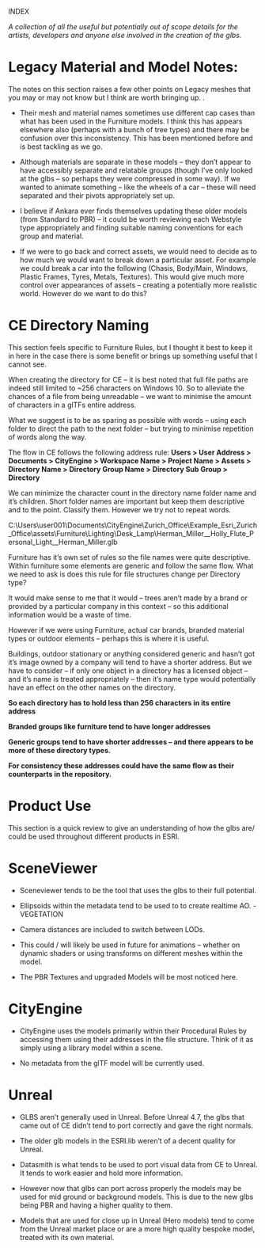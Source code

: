 

INDEX

*A collection of all the useful but potentially out of scope details for
the artists, developers and anyone else involved in the creation of the
glbs.*

# Legacy Material and Model Notes:

The notes on this section raises a few other points on Legacy meshes
that you may or may not know but I think are worth bringing up. .

- Their mesh and material names sometimes use different cap cases than
  what has been used in the Furniture models. I think this has appears
  elsewhere also (perhaps with a bunch of tree types) and there may be
  confusion over this inconsistency. This has been mentioned before and
  is best tackling as we go.

- Although materials are separate in these models – they don’t appear to
  have accessibly separate and relatable groups (though I’ve only looked
  at the glbs – so perhaps they were compressed in some way). If we
  wanted to animate something – like the wheels of a car – these will
  need separated and their pivots appropriately set up.

- I believe if Ankara ever finds themselves updating these older models
  (from Standard to PBR) – it could be worth reviewing each Webstyle
  type appropriately and finding suitable naming conventions for each
  group and material.

- If we were to go back and correct assets, we would need to decide as
  to how much we would want to break down a particular asset. For
  example we could break a car into the following (Chasis, Body/Main,
  Windows, Plastic Frames, Tyres, Metals, Textures). This would give
  much more control over appearances of assets – creating a potentially
  more realistic world. However do we want to do this?

# CE Directory Naming 

This section feels specific to Furniture Rules, but I thought it best to
keep it in here in the case there is some benefit or brings up something
useful that I cannot see.

When creating the directory for CE – it is best noted that full file
paths are indeed still limited to ~256 characters on Windows 10. So to
alleviate the chances of a file from being unreadable – we want to
minimise the amount of characters in a glTFs entire address.

What we suggest is to be as sparing as possible with words – using each
folder to direct the path to the next folder – but trying to minimise
repetition of words along the way.

The flow in CE follows the following address rule: **Users \> User
Address \> Documents \> CityEngine \> Workspace Name \> Project Name \>
Assets \> Directory Name \> Directory Group Name \> Directory Sub Group
\> Directory**

We can minimize the character count in the directory name folder name
and it’s children. Short folder names are important but keep them
descriptive and to the point. Classify them. However we try not to
repeat words.

C:\Users\user001\Documents\CityEngine\Zurich_Office\Example_Esri_Zurich_Office\assets\Furniture\Lighting\Desk_Lamp\Herman_Miller\_\_Holly_Flute_Personal_Light\_\_Herman_Miller.glb

Furniture has it’s own set of rules so the file names were quite
descriptive. Within furniture some elements are generic and follow the
same flow. What we need to ask is does this rule for file structures
change per Directory type?

It would make sense to me that it would – trees aren’t made by a brand
or provided by a particular company in this context – so this additional
information would be a waste of time.

However if we were using Furniture, actual car brands, branded material
types or outdoor elements – perhaps this is where it is useful.

Buildings, outdoor stationary or anything considered generic and hasn’t
got it’s image owned by a company will tend to have a shorter address.
But we have to consider – if only one object in a directory has a
licensed object – and it’s name is treated appropriately – then it’s
name type would potentially have an effect on the other names on the
directory.

**So each directory has to hold less than 256 characters in its entire
address**

**Branded groups like furniture tend to have longer addresses**

**Generic groups tend to have shorter addresses – and there appears to
be more of these directory types.**

**For consistency these addresses could have the same flow as their
counterparts in the repository.**

# Product Use

This section is a quick review to give an understanding of how the glbs
are/ could be used throughout different products in ESRI.

# SceneViewer

- Sceneviewer tends to be the tool that uses the glbs to their full
  potential.

- Ellipsoids within the metadata tend to be used to to create realtime
  AO. -VEGETATION

- Camera distances are included to switch between LODs.

- This could / will likely be used in future for animations – whether on
  dynamic shaders or using transforms on different meshes within the
  model.

- The PBR Textures and upgraded Models will be most noticed here.

# CityEngine

- CityEngine uses the models primarily within their Procedural Rules by
  accessing them using their addresses in the file structure. Think of
  it as simply using a library model within a scene.

- No metadata from the glTF model will be currently used.

# Unreal

- GLBS aren’t generally used in Unreal. Before Unreal 4.7, the glbs that
  came out of CE didn’t tend to port correctly and gave the right
  normals.

- The older glb models in the ESRI.lib weren’t of a decent quality for
  Unreal.

- Datasmith is what tends to be used to port visual data from CE to
  Unreal. It tends to work easier and hold more information.

- However now that glbs can port across properly the models may be used
  for mid ground or background models. This is due to the new glbs being
  PBR and having a higher quality to them.

- Models that are used for close up in Unreal (Hero models) tend to come
  from the Unreal market place or are a more high quality bespoke model,
  treated with its own material.

